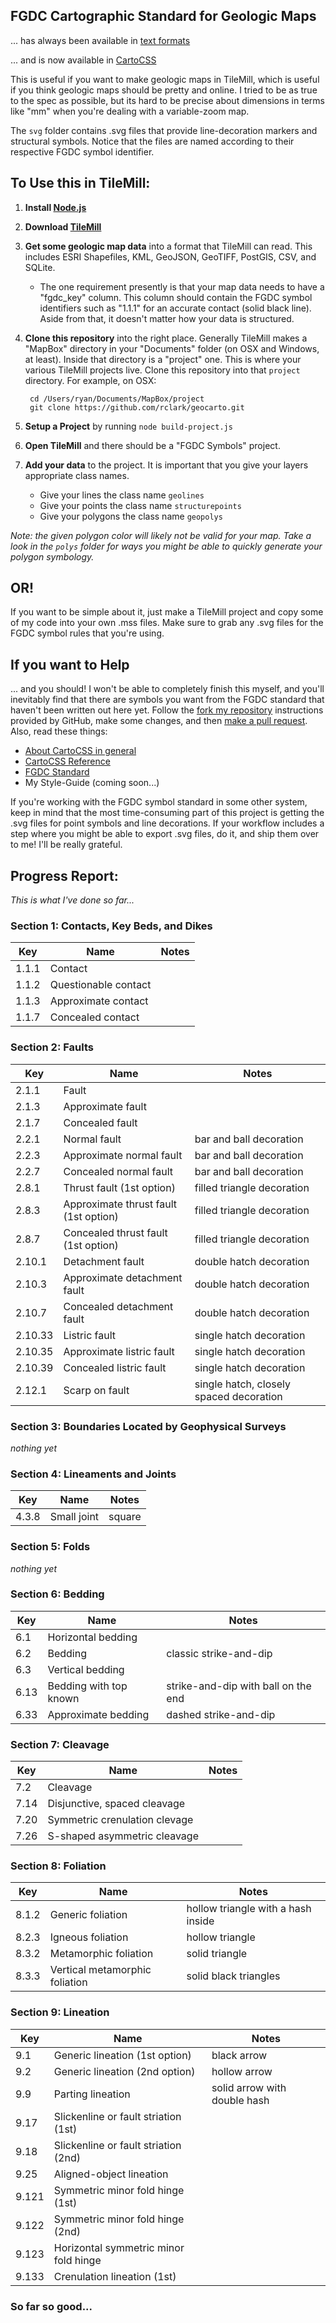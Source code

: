 ## FGDC Cartographic Standard for Geologic Maps

... has always been available in [text formats](http://ngmdb.usgs.gov/fgdc_gds/geolsymstd.php)

... and is now available in [CartoCSS](http://www.mapbox.com/carto/api/2.1.0/)


This is useful if you want to make geologic maps in TileMill, which is useful if you think geologic maps should be pretty and online. I tried to be as true to the spec as possible, but its hard to be precise about dimensions in terms like "mm" when you're dealing with a variable-zoom map.

The `svg` folder contains .svg files that provide line-decoration markers and structural symbols. Notice that the files are named according to their respective FGDC symbol identifier.

## To Use this in TileMill:

1. __Install [Node.js](http://nodejs.org/download/)__
2. __Download [TileMill](http://www.mapbox.com/tilemill/)__
3. __Get some geologic map data__ into a format that TileMill can read. This includes ESRI Shapefiles, KML, GeoJSON, GeoTIFF, PostGIS, CSV, and SQLite. 
    - The one requirement presently is that your map data needs to have a "fgdc_key" column. This column should contain the FGDC symbol identifiers such as "1.1.1" for an accurate contact (solid black line). Aside from that, it doesn't matter how your data is structured.
4. __Clone this repository__ into the right place. Generally TileMill makes a "MapBox" directory in your "Documents" folder (on OSX and Windows, at least). Inside that directory is a "project" one. This is where your various TileMill projects live. Clone this repository into that `project` directory. For example, on OSX:

        cd /Users/ryan/Documents/MapBox/project
        git clone https://github.com/rclark/geocarto.git
        
5. __Setup a Project__ by running `node build-project.js`
6. __Open TileMill__ and there should be a "FGDC Symbols" project.
7. __Add your data__ to the project. It is important that you give your layers appropriate class names.
    - Give your lines the class name `geolines`
    - Give your points the class name `structurepoints`
    - Give your polygons the class name `geopolys`
    
*Note: the given polygon color will likely not be valid for your map. Take a look in the `polys` folder for ways you might be able to quickly generate your polygon symbology.*

## OR!
If you want to be simple about it, just make a TileMill project and copy some of my code into your own .mss files. Make sure to grab any .svg files for the FGDC symbol rules that you're using.

## If you want to Help

... and you should! I won't be able to completely finish this myself, and you'll inevitably find that there are symbols you want from the FGDC standard that haven't been written out here yet. Follow the [fork my repository](https://help.github.com/articles/fork-a-repo) instructions provided by GitHub, make some changes, and then [make a pull request](https://help.github.com/articles/using-pull-requests). Also, read these things:
- [About CartoCSS in general](http://www.mapbox.com/tilemill/docs/manual/carto/)
- [CartoCSS Reference](http://www.mapbox.com/carto/api/2.1.0/)
- [FGDC Standard](http://ngmdb.usgs.gov/fgdc_gds/geolsymstd.php)
- My Style-Guide (coming soon...)

If you're working with the FGDC symbol standard in some other system, keep in mind that the most time-consuming part of this project is getting the .svg files for point symbols and line decorations. If your workflow includes a step where you might be able to export .svg files, do it, and ship them over to me! I'll be really grateful.

## Progress Report:
_This is what I've done so far..._

### Section 1: Contacts, Key Beds, and Dikes

Key | Name | Notes
--- | --- | --- 
1.1.1 | Contact | 
1.1.2 | Questionable contact | 
1.1.3 | Approximate contact | 
1.1.7 | Concealed contact | 

### Section 2: Faults

Key | Name | Notes
--- | --- | --- 
2.1.1 | Fault | 
2.1.3 | Approximate fault | 
2.1.7 | Concealed fault |
2.2.1 | Normal fault | bar and ball decoration
2.2.3 | Approximate normal fault | bar and ball decoration
2.2.7 | Concealed normal fault | bar and ball decoration
2.8.1 | Thrust fault (1st option) | filled triangle decoration
2.8.3 | Approximate thrust fault (1st option) | filled triangle decoration
2.8.7 | Concealed thrust fault (1st option) | filled triangle decoration
2.10.1 | Detachment fault | double hatch decoration
2.10.3 | Approximate detachment fault | double hatch decoration
2.10.7 | Concealed detachment fault | double hatch decoration
2.10.33 | Listric fault | single hatch decoration
2.10.35 | Approximate listric fault | single hatch decoration
2.10.39 | Concealed listric fault | single hatch decoration
2.12.1 | Scarp on fault | single hatch, closely spaced decoration

### Section 3: Boundaries Located by Geophysical Surveys

_nothing yet_

### Section 4: Lineaments and Joints

Key | Name | Notes
--- | --- | --- 
4.3.8 | Small joint | square

### Section 5: Folds

_nothing yet_

### Section 6: Bedding

Key | Name | Notes
--- | --- | --- 
6.1 | Horizontal bedding | 
6.2 | Bedding | classic strike-and-dip
6.3 | Vertical bedding | 
6.13 | Bedding with top known | strike-and-dip with ball on the end
6.33 | Approximate bedding | dashed strike-and-dip

### Section 7: Cleavage

Key | Name | Notes
--- | --- | --- 
7.2 | Cleavage | 
7.14 | Disjunctive, spaced cleavage | 
7.20 | Symmetric crenulation clevage | 
7.26 | S-shaped asymmetric cleavage | 

### Section 8: Foliation

Key | Name | Notes
--- | --- | --- 
8.1.2 | Generic foliation | hollow triangle with a hash inside
8.2.3 | Igneous foliation | hollow triangle
8.3.2 | Metamorphic foliation | solid triangle
8.3.3 | Vertical metamorphic foliation | solid black triangles

### Section 9: Lineation

Key | Name | Notes
--- | --- | --- 
9.1 | Generic lineation (1st option) | black arrow
9.2 | Generic lineation (2nd option) | hollow arrow
9.9 | Parting lineation | solid arrow with double hash
9.17 | Slickenline or fault striation (1st) | 
9.18 | Slickenline or fault striation (2nd) | 
9.25 | Aligned-object lineation |
9.121 | Symmetric minor fold hinge (1st) | 
9.122 | Symmetric minor fold hinge (2nd) | 
9.123 | Horizontal symmetric minor fold hinge | 
9.133 | Crenulation lineation (1st) | 

### So far so good...
